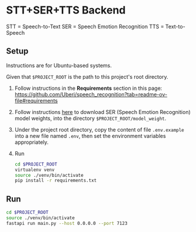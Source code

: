 # STT+SER+TTS Backend

STT = Speech-to-Text
SER = Speech Emotion Recognition
TTS = Text-to-Speech

## Setup

Instructions are for Ubuntu-based systems.

Given that `$PROJECT_ROOT` is the path to this project's root directory.

1. Follow instructions in the **Requirements** section in this page:
    <https://github.com/Uberi/speech_recognition?tab=readme-ov-file#requirements>

2. Follow instructions [here](https://github.com/telcenter/ser?tab=readme-ov-file#2-t%E1%BA%A3i-tr%E1%BB%8Dng-s%E1%BB%91-model-weight)
    to download SER (Speech Emotion Recognition) model weights, into the directory `$PROJECT_ROOT/model_weight`.

3. Under the project root directory, copy the content of file
    `.env.example` into a new file named `.env`, then set the
    environment variables appropriately.

4. Run

    ```sh
    cd $PROJECT_ROOT
    virtualenv venv
    source ./venv/bin/activate
    pip install -r requirements.txt
    ```

## Run

```sh
cd $PROJECT_ROOT
source ./venv/bin/activate
fastapi run main.py --host 0.0.0.0 --port 7123
```

